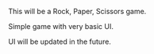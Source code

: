 This will be a Rock, Paper, Scissors game.

Simple game with very basic UI.

UI will be updated in the future.
